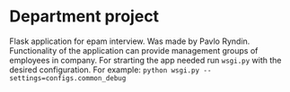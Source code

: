 # Department project
 Flask application for epam interview. Was made by Pavlo Ryndin.
 Functionality of the application can provide management groups of employees in company.
 For strarting the app needed run `wsgi.py` with the desired configuration. For example: `python wsgi.py --settings=configs.common_debug`
